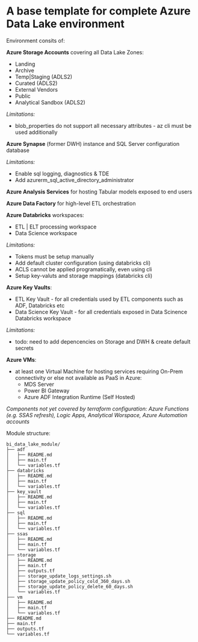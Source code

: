 # A base template for complete Azure Data Lake environment

Environment consits of:

**Azure Storage Accounts** covering all Data Lake Zones:
- Landing
- Archive
- Temp|Staging (ADLS2)
- Curated (ADLS2)
- External Vendors
- Public
- Analytical Sandbox (ADLS2)

*Limitations:*
- blob_properties do not support all necessary attributes - az cli must be used additionally

**Azure Synapse** (former DWH) instance and SQL Server configuration database

*Limitations:* 
- Enable sql logging, diagnostics & TDE
- Add azurerm_sql_active_directory_administrator

**Azure Analysis Services** for hosting Tabular models exposed to end users

**Azure Data Factory** for high-level ETL orchestration

**Azure Databricks** workspaces:
- ETL | ELT processing workspace
- Data Science workspace

*Limitations:*
- Tokens must be setup manually
- Add default cluster configuration (using databricks cli)
- ACLS cannot be applied programatically, even using cli
- Setup key-valuts and storage mappings (databricks cli)

**Azure Key Vaults**:
- ETL Key Vault - for all credentials used by ETL components such as ADF, Databricks etc
- Data Science Key Vault - for all credentials exposed in Data Scinence Databricks workspace

*Limitations:*
- todo: need to add depencencies on Storage and DWH & create default secrets

**Azure VMs**:
- at least one Virtual Machine for hosting services requiring On-Prem connectivity or else not available as PaaS in Azure:
    - MDS Server
    - Power BI Gateway
    - Azure ADF Integration Runtime (Self Hosted)

*Components not yet covered by terraform configuration: Azure Functions (e.g. SSAS refresh), Logic Apps, Analytical Worspace, Azure Automation accounts*

Module structure:
```
bi_data_lake_module/
├── adf
│   ├── README.md
│   ├── main.tf
│   └── variables.tf
├── databricks
│   ├── README.md
│   ├── main.tf
│   └── variables.tf
├── key_vault
│   ├── README.md
│   ├── main.tf
│   └── variables.tf
├── sql
│   ├── README.md
│   ├── main.tf
│   └── variables.tf
├── ssas
│   ├── README.md
│   ├── main.tf
│   └── variables.tf
├── storage
│   ├── README.md
│   ├── main.tf
│   ├── outputs.tf
│   ├── storage_update_logs_settings.sh
│   ├── storage_update_policy_cold_360_days.sh
│   ├── storage_update_policy_delete_60_days.sh
│   └── variables.tf
├── vm
│   ├── README.md
│   ├── main.tf
│   └── variables.tf
├── README.md
├── main.tf
├── outputs.tf
└── variables.tf

```
